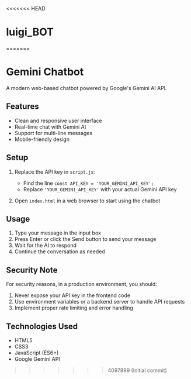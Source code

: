 <<<<<<< HEAD
# luigi_BOT
=======
# Gemini Chatbot

A modern web-based chatbot powered by Google's Gemini AI API.

## Features

- Clean and responsive user interface
- Real-time chat with Gemini AI
- Support for multi-line messages
- Mobile-friendly design

## Setup

1. Replace the API key in `script.js`:
   - Find the line `const API_KEY = 'YOUR_GEMINI_API_KEY';`
   - Replace `'YOUR_GEMINI_API_KEY'` with your actual Gemini API key

2. Open `index.html` in a web browser to start using the chatbot

## Usage

1. Type your message in the input box
2. Press Enter or click the Send button to send your message
3. Wait for the AI to respond
4. Continue the conversation as needed

## Security Note

For security reasons, in a production environment, you should:
1. Never expose your API key in the frontend code
2. Use environment variables or a backend server to handle API requests
3. Implement proper rate limiting and error handling

## Technologies Used

- HTML5
- CSS3
- JavaScript (ES6+)
- Google Gemini API 
>>>>>>> 4097899 (Initial commit)
